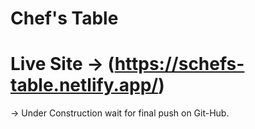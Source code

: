 # Chef's Table 
# Live Site -> (https://schefs-table.netlify.app/)

-> Under Construction wait for final push on Git-Hub.
